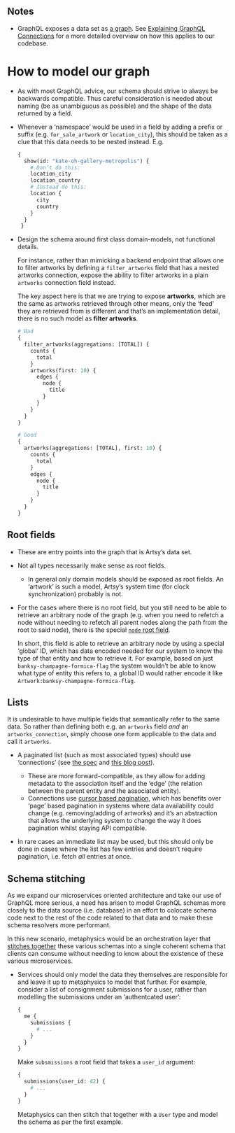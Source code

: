 ## Notes

* GraphQL exposes a data set as [a graph](https://en.wikipedia.org/wiki/Graph_theory). See
  [Explaining GraphQL Connections](https://dev-blog.apollodata.com/explaining-graphql-connections-c48b7c3d6976) for a
  more detailed overview on how this applies to our codebase.

# How to model our graph

* As with most GraphQL advice, our schema should strive to always be backwards compatible.
  Thus careful consideration is needed about naming (be as unambiguous as possible) and the shape of the data returned
  by a field.

* Whenever a ‘namespace’ would be used in a field by adding a prefix or suffix (e.g. `for_sale_artwork` or
  `location_city`), this should be taken as a clue that this data needs to be nested instead. E.g.

  ```graphql
  {
    show(id: "kate-oh-gallery-metropolis") {
      # Don’t do this:
      location_city
      location_country
      # Instead do this:
      location {
        city
        country
      }
    }
   }
  ```

* Design the schema around first class domain-models, not functional details.

  For instance, rather than mimicking a backend endpoint that allows one to filter artworks by defining a
  `filter_artworks` field that has a nested artworks connection, expose the ability to filter artworks in a plain
  `artworks` connection field instead.

  The key aspect here is that we are trying to expose **artworks**, which are the same as artworks retrieved through
  other means, only the ‘feed’ they are retrieved from is different and that’s an implementation detail, there is no
  such model as **filter artworks**.

  ```graphql
  # Bad
  {
    filter_artworks(aggregations: [TOTAL]) {
      counts {
        total
      }
      artworks(first: 10) {
        edges {
          node {
            title
          }
        }
      }
    }
  }

  # Good
  {
    artworks(aggregations: [TOTAL], first: 10) {
      counts {
        total
      }
      edges {
        node {
          title
        }
      }
    }
  }
  ```

## Root fields

* These are entry points into the graph that is Artsy’s data set.

* Not all types necessarily make sense as root fields.
  - In general only domain models should be exposed as root fields. An ‘artwork’ is such a model, Artsy’s system time
    (for clock synchronization) probably is not.

* For the cases where there is no root field, but you still need to be able to retrieve an arbitrary node of the graph
  (e.g. when you need to refetch a node without needing to refetch all parent nodes along the path from the root to said
  node), there is the special [`node` root field](https://facebook.github.io/relay/graphql/objectidentification.htm).

  In short, this field is able to retrieve an arbitrary node by using a special ‘global’ ID, which has data encoded
  needed for our system to know the type of that entity and how to retrieve it. For example, based on just
  `banksy-champagne-formica-flag` the system wouldn’t be able to know what type of entity this refers to, a global ID
  would rather encode it like `Artwork:banksy-champagne-formica-flag`.

## Lists

It is undesirable to have multiple fields that semantically refer to the same data. So rather than defining both e.g. an
`artworks` field _and_ an `artworks_connection`, simply choose one form applicable to the data and call it `artworks`.

* A paginated list (such as most associated types) should use ‘connections’ (see
  [the spec](https://facebook.github.io/relay/graphql/connections.htm) and
  [this blog post](https://dev-blog.apollodata.com/explaining-graphql-connections-c48b7c3d6976)).
  - These are more forward-compatible, as they allow for adding metadata to the association itself and the ‘edge’ (the
    relation between the parent entity and the associated entity).
  - Connections use
    [cursor based pagination](https://www.sitepoint.com/paginating-real-time-data-cursor-based-pagination/), which has
    benefits over ‘page’ based pagination in systems where data availability could change (e.g. removing/adding of
    artworks) and it’s an abstraction that allows the underlying system to change the way it does pagination whilst
    staying API compatible.

* In rare cases an immediate list may be used, but this should only be done in cases where the list has few entries and
  doesn’t require pagination, i.e. fetch _all_ entries at once.

## Schema stitching

As we expand our microservices oriented architecture and take our use of GraphQL more serious, a need has arisen to
model GraphQL schemas more closely to the data source (i.e. database) in an effort to colocate schema code next to the
rest of the code related to that data and to make these schema resolvers more performant.

In this new scenario, metaphysics would be an orchestration layer that [stitches together](https://www.apollographql.com/docs/graphql-tools/schema-stitching.html) these various schemas into a single coherent
schema that clients can consume without needing to know about the existence of these various microservices.

* Services should only model the data they themselves are responsible for and leave it up to metaphysics to model that
  further. For example, consider a list of consignment submissions for a user, rather than modelling the submissions
  under an ‘authentcated user’:

  ```graphql
  {
    me {
      submissions {
        # ...
      }
    }
  }
  ```

  Make `subsmissions` a root field that takes a `user_id` argument:

  ```graphql
  {
    submissions(user_id: 42) {
      # ...
    }
  }
  ```

  Metaphysics can then stitch that together with a `User` type and model the schema as per the first example.
